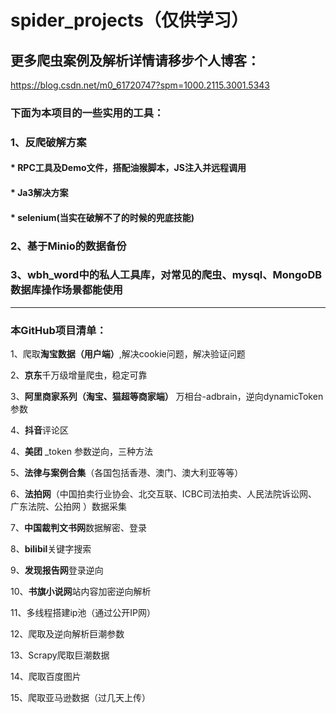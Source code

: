 # spider_projects（仅供学习）
## 更多爬虫案例及解析详情请移步个人博客：
https://blog.csdn.net/m0_61720747?spm=1000.2115.3001.5343

### 下面为本项目的一些实用的工具：

### 1、反爬破解方案
#### * RPC工具及Demo文件，搭配油猴脚本，JS注入并远程调用
#### * Ja3解决方案
#### * selenium(当实在破解不了的时候的兜底技能)

### 2、基于**Minio**的数据备份

### 3、wbh_word中的私人工具库，对常见的爬虫、mysql、MongoDB数据库操作场景都能使用

------

### 本GitHub项目清单：

1、爬取**淘宝数据（用户端）**,解决cookie问题，解决验证问题

2、**京东**千万级增量爬虫，稳定可靠

3、**阿里商家系列（淘宝、猫超等商家端）** 万相台-adbrain，逆向dynamicToken参数

4、**抖音**评论区

4、**美团** _token 参数逆向，三种方法

5、**法律与案例合集**（各国包括香港、澳门、澳大利亚等等）

6、**法拍网**（中国拍卖行业协会、北交互联、ICBC司法拍卖、人民法院诉讼网、广东法院、公拍网 ）数据采集

7、**中国裁判文书网**数据解密、登录

8、**bilibil**关键字搜索

9、**发现报告网**登录逆向

10、**书旗小说网**站内容加密逆向解析

11、多线程搭建ip池（通过公开IP网）

12、爬取及逆向解析巨潮参数

13、Scrapy爬取巨潮数据

14、爬取百度图片

15、爬取亚马逊数据（过几天上传）

